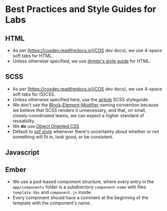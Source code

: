 # Best Practices and Style Guides for Labs

## HTML
* As per [https://cosdev.readthedocs.io](COS dev docs), we use 4-space soft tabs for HTML.
* Unless otherwise specified, we use [@mdo's style guide](http://codeguide.co/#html) for HTML.

## SCSS
* As per [https://cosdev.readthedocs.io](COS dev docs), we use 4-space soft tabs for (S)CSS.
* Unless otherwise specified here, use the [airbnb](https://github.com/airbnb/css) SCSS styleguide.
* We don't use the [Block-Element-Modifier](https://csswizardry.com/2013/01/mindbemding-getting-your-head-round-bem-syntax/) naming convention because we believe that SCSS renders it unnecessary, and that, on small, closely-coordinated teams, we can expect a higher standard of reusability.
* We **do** use [Object Oriented CSS](https://github.com/stubbornella/oocss/wiki)
* Default to [osf style](https://centerforopenscience.github.io/osf-style/) whenever there's uncertainty about whether or not something will fit in, look good, or be consistent.

## Javascript

## Ember
* We use a pod-based component structure, where every entry in the `app/components` folder is a subdirectory `component-name` with files `template.hbs` and `component.js` inside.
* Every component should have a comment at the beginning of the template with the component's name.
